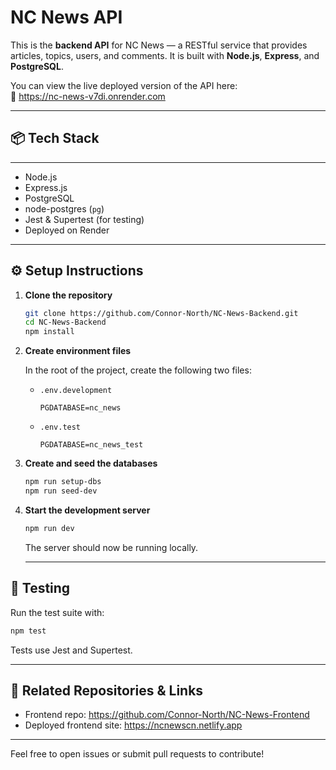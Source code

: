 # NC News API

This is the **backend API** for NC News — a RESTful service that provides articles, topics, users, and comments. It is built with **Node.js**, **Express**, and **PostgreSQL**.

You can view the live deployed version of the API here:  
🔗 https://nc-news-v7di.onrender.com

---

## 📦 Tech Stack

---

- Node.js
- Express.js
- PostgreSQL
- node-postgres (`pg`)
- Jest & Supertest (for testing)
- Deployed on Render

---

## ⚙️ Setup Instructions

1. **Clone the repository**

   ```bash
   git clone https://github.com/Connor-North/NC-News-Backend.git
   cd NC-News-Backend
   npm install
   ```

2. **Create environment files**

   In the root of the project, create the following two files:

   - `.env.development`

     ```
     PGDATABASE=nc_news
     ```

   - `.env.test`

     ```
     PGDATABASE=nc_news_test
     ```

3. **Create and seed the databases**

   ```bash
   npm run setup-dbs
   npm run seed-dev
   ```

4. **Start the development server**

   ```bash
   npm run dev
   ```

   The server should now be running locally.

   ---

## 🧪 Testing

Run the test suite with:

```bash
npm test
```

Tests use Jest and Supertest.

---

## 🔗 Related Repositories & Links

- Frontend repo: https://github.com/Connor-North/NC-News-Frontend  
- Deployed frontend site: https://ncnewscn.netlify.app

---

Feel free to open issues or submit pull requests to contribute!
